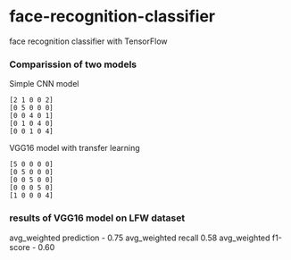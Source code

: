 # face-recognition-classifier
face recognition classifier with TensorFlow

### Comparission of two models
Simple CNN model
```
[2 1 0 0 2]                     
[0 5 0 0 0]                     
[0 0 4 0 1]                     
[0 1 0 4 0]                     
[0 0 1 0 4]                     
```
VGG16 model with transfer learning
```
[5 0 0 0 0]
[0 5 0 0 0]
[0 0 5 0 0]
[0 0 0 5 0]
[1 0 0 0 4]
```
### results of VGG16 model on LFW dataset
avg_weighted prediction - 0.75
avg_weighted recall 0.58
avg_weighted f1-score - 0.60
